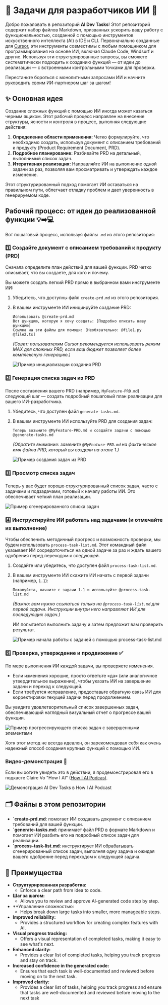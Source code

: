# 🚀 Задачи для разработчиков ИИ 🤖

Добро пожаловать в репозиторий **AI Dev Tasks**! Этот репозиторий содержит набор файлов Markdown, призванных ускорить вашу работу с функциональностью, созданной с помощью инструментов искусственного интеллекта (AI) в IDE и CLI. Первоначально созданные для [Cursor](https://cursor.sh/), эти инструменты совместимы с любым помощником для программирования на основе ИИ, включая Claude Code, Windsurf и другие. Используя эти структурированные запросы, вы сможете систематически подходить к созданию функций — от идеи до реализации — с встроенными контрольными точками для проверки.

Перестаньте бороться с монолитными запросами ИИ и начните руководить своим ИИ-партнером шаг за шагом!

## ✨ Основная идея

Создание сложных функций с помощью ИИ иногда может казаться черным ящиком. Этот рабочий процесс направлен на внесение структуры, ясности и контроля в процесс, выполняя следующие действия:

1. **Определение области применения:** Четко формулируйте, что необходимо создать, используя документ с описанием требований к продукту (Product Requirement Document, PRD).
2. **Подробное планирование:** Разбивайте PRD на детальный, выполнимый список задач.
3. **Итеративная реализация:** Направляйте ИИ на выполнение одной задачи за раз, позволяя вам просматривать и утверждать каждое изменение.

Этот структурированный подход помогает ИИ оставаться на правильном пути, облегчает отладку проблем и дает уверенность в генерируемом коде.

## Рабочий процесс: от идеи до реализованной функции 💡➡️💻

Вот пошаговый процесс, используя файлы `.md` из этого репозитория:

### 1️⃣ Создайте документ с описанием требований к продукту (PRD)

Сначала определите план действий для вашей функции. PRD четко описывает, что вы создаете, для кого и почему.

Вы можете создать легкий PRD прямо в выбранном вами инструменте ИИ:

1. Убедитесь, что доступны файл `create-prd.md` из этого репозитория.
2. В вашем инструменте ИИ инициируйте создание PRD:

    ```text
    Использовать @create-prd.md
    Вот функцию, которую я хочу создать: [Подробно описать вашу функцию]
    Ссылка на эти файлы для помощи: [Необязательно: @file1.py @file2.ts]
    ```

    *(Совет: пользователям Cursor рекомендуется использовать режим MAX для сложных PRD, если ваш бюджет позволяет более комплексную генерацию.)*

    ![Пример инициализации создания PRD](https://pbs.twimg.com/media/Go6DDlyX0AAS7JE?format=jpg&name=large)

### 2️⃣ Генерация списка задач из PRD

После составления вашего PRD (например, `MyFeature-PRD.md`) следующий шаг — создать подробный пошаговый план реализации для вашего ИИ-разработчика.

1. Убедитесь, что доступен файл `generate-tasks.md`.
2. В вашем инструменте ИИ используйте PRD для создания задач:

    ```text
    Теперь возьмите @MyFeature-PRD.md и создайте задачи с помощью @generate-tasks.md
    ```

    *(Обратите внимание: замените `@MyFeature-PRD.md` на фактическое имя файла PRD, который вы создали на этапе 1.)*

    ![Пример создания задач из PRD](https://pbs.twimg.com/media/Go6FITbWkAA-RCT?format=jpg&name=medium)

### 3️⃣ Просмотр списка задач

Теперь у вас будет хорошо структурированный список задач, часто с задачами и подзадачами, готовый к началу работы ИИ. Это обеспечивает четкий план реализации.

![Пример сгенерированного списка задач](https://pbs.twimg.com/media/Go6GNuOWsAEcSDm?format=jpg&name=medium)

### 4️⃣ Инструктируйте ИИ работать над задачами (и отмечайте их выполнение)

Чтобы обеспечить методичный прогресс и возможность проверки, мы будем использовать `process-task-list.md`. Этот командный файл указывает ИИ сосредоточиться на одной задаче за раз и ждать вашего одобрения перед переходом к следующей.

1. Создайте или убедитесь, что доступен файл `process-task-list.md`.
2. В вашем инструменте ИИ скажите ИИ начать с первой задачи (например, `1.1`):

    ```text
    Пожалуйста, начните с задачи 1.1 и используйте @process-task-list.md
    ```

    *(Важно: вам нужно ссылаться только на `@process-task-list.md` для *первой* задачи. Инструкции внутри него направляют ИИ для последующих задач.)*

    ИИ попытается выполнить задачу и затем предложит вам проверить результат.

    ![Пример начала работы с задачей с помощью process-task-list.md](https://pbs.twimg.com/media/Go6I41KWcAAAlHc?format=jpg&name=medium)

### 5️⃣ Проверка, утверждение и продвижение ✅

По мере выполнения ИИ каждой задачи, вы проверяете изменения.

* Если изменения хорошие, просто ответьте «да» (или аналогичное утвердительное выражение), чтобы указать ИИ на завершение задачи и переход к следующей.
* Если требуется исправление, предоставьте обратную связь ИИ для корректировки текущей задачи перед продолжением.

Вы увидите удовлетворительный список завершенных задач, обеспечивающий наглядный визуальный отчет о прогрессе вашей функции.

![Пример прогрессирующего списка задач с завершенными элементами](https://pbs.twimg.com/media/Go6KrXZWkAA_UuX?format=jpg&name=medium)

Хотя этот метод не всегда идеален, он зарекомендовал себя как очень надежный способ создания крупных функций с помощью ИИ.

### Видео-демонстрация 🎥

Если вы хотите увидеть это в действии, я продемонстрировал его в подкасте Claire Vo "How I AI" ([How I AI Podcast](https://www.youtube.com/watch?v=fD4ktSkNCw4).

![Демонстрация AI Dev Tasks в How I AI Podcast](https://img.youtube.com/vi/fD4ktSkNCw4/maxresdefault.jpg)

## 🗂️ Файлы в этом репозитории

* **`create-prd.md**: помогает ИИ создавать документ с описанием требований для вашей функции.
* **`generate-tasks.md**: принимает файл PRD в формате Markdown и помогает ИИ разбить его на подробный список задач для реализации.
* **`process-task-list.md**: инструктирует ИИ обрабатывать сгенерированный список задач, выполняя одну задача и ожидая вашего одобрение перед переходом к следующей задача.

## 🌟 Преимущества

* **Структурированная разработка:**
  * Enforce a clear path from idea to code.
* **Шаг за шагом:**
  * Allows you to review and approve AI-generated code step by step.
* **Управление сложностью:
  * Helps break down large tasks into smaller, more manageable steps.
* **Improved reliability:**
  * Provides a structured workflow for creating complex features with AI.
* **Visual progress tracking:**
  * Offers a visual representation of completed tasks, making it easy to see what's next.
* **Enhanced clarity:**
  * Provides a clear list of completed tasks, helping you track progress and stay on track.
* **Increased confidence in the generated code:**
  * Ensures that each task is well-documented and reviewed before moving on to the next task.
* **Improved clarity:**
  * Provides a clear list of tasks, helping you track progress and ensure that tasks are well-documented and reviewed before moving to the next task
